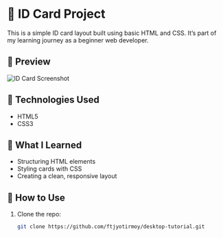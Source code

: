 # 🪪 ID Card Project

This is a simple ID card layout built using basic HTML and CSS. It’s part of my learning journey as a beginner web developer.

## 📸 Preview

![ID Card Screenshot](icard.png)  

## 🔧 Technologies Used

- HTML5
- CSS3

## 🧠 What I Learned

- Structuring HTML elements
- Styling cards with CSS
- Creating a clean, responsive layout

## 🚀 How to Use

1. Clone the repo:
   ```bash
   git clone https://github.com/ftjyotirmoy/desktop-tutorial.git
